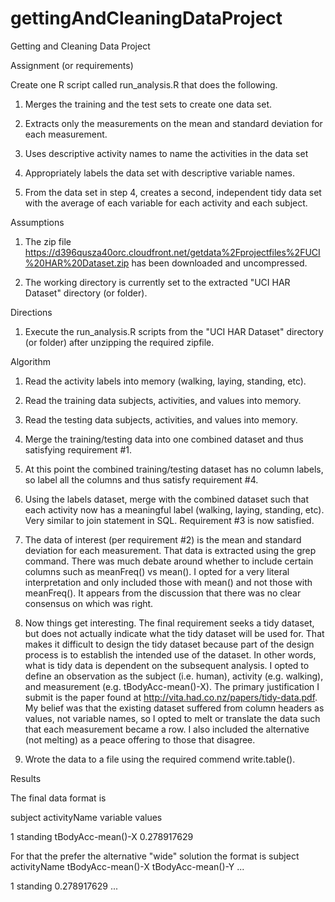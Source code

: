 gettingAndCleaningDataProject
=============================

Getting and Cleaning Data Project

Assignment (or requirements)

Create one R script called run_analysis.R that does the following. 

1. Merges the training and the test sets to create one data set.

2. Extracts only the measurements on the mean and standard deviation for each measurement. 

3. Uses descriptive activity names to name the activities in the data set

4. Appropriately labels the data set with descriptive variable names. 

5. From the data set in step 4, creates a second, independent tidy data set with the average of each variable for each activity and each subject.

Assumptions

1) The zip file https://d396qusza40orc.cloudfront.net/getdata%2Fprojectfiles%2FUCI%20HAR%20Dataset.zip has been downloaded and uncompressed.

2) The working directory is currently set to the extracted "UCI HAR Dataset" directory (or folder).


Directions

1) Execute the run_analysis.R scripts from the "UCI HAR Dataset" directory (or folder) after unzipping the required zipfile.


Algorithm

1) Read the activity labels into memory (walking, laying, standing, etc).

2) Read the training data subjects, activities, and values into memory.

3) Read the testing data subjects, activities, and values into memory.

4) Merge the training/testing data into one combined dataset and thus satisfying requirement #1.

5) At this point the combined training/testing dataset has no column labels, so label all the columns and thus satisfy requirement #4.

6) Using the labels dataset, merge with the combined dataset such that each activity now has a meaningful label (walking, laying, standing, etc). Very similar to join statement in SQL. Requirement #3 is now satisfied.

7) The data of interest (per requirement #2) is the mean and standard deviation for each measurement. That data is extracted using the grep command. There was much debate around whether to include certain columns such as meanFreq() vs mean(). I opted for a very literal interpretation and only included those with mean() and not those with meanFreq(). It appears from the discussion that there was no clear consensus on which was right.

8) Now things get interesting. The final requirement seeks a tidy dataset, but does not actually indicate what the tidy dataset will be used for. That makes it difficult to design the tidy dataset because part of the design process is to establish the intended use of the dataset. In other words, what is tidy data is dependent on the subsequent analysis. I opted to define an observation as the subject (i.e. human), activity (e.g. walking), and measurement (e.g. tBodyAcc-mean()-X). The primary justification I submit is the paper found at http://vita.had.co.nz/papers/tidy-data.pdf. My belief was that the existing dataset suffered from column headers as values, not variable names, so I opted to melt or translate the data such that each measurement became a row. I also included the alternative (not melting) as a peace offering to those that disagree.

9) Wrote the data to a file using the required commend write.table().

Results

The final data format is

subject     activityName    variable            values

1           standing        tBodyAcc-mean()-X   0.278917629

For that the prefer the alternative "wide" solution the format is
subject     activityName    tBodyAcc-mean()-X   tBodyAcc-mean()-Y ...  

1           standing        0.278917629         ...


